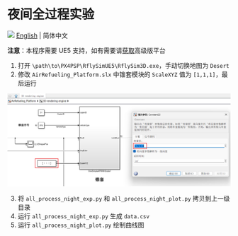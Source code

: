 # 夜间全过程实验

<img src="https://gw.alipayobjects.com/zos/antfincdn/R8sN%24GNdh6/language.svg" width="18"> [English](./README.md) | 简体中文

**注意**：本程序需要 UE5 支持，如有需要请[获取](https://rflysim.com/download.html)高级版平台

1. 打开 `\path\to\PX4PSP\RflySimUE5\RflySim3D.exe`，手动切换地图为 `Desert`
2. 修改 `AirRefueling_Platform.slx` 中锥套模块的 `ScaleXYZ` 值为 `[1,1,1]`，最后运行

<img src="https://raw.githubusercontent.com/InitialZJ/MarkdownPhotoes/main/res/image-20240530203324293.png?token=GHSAT0AAAAAACM7L7JT63HJZUBLLTXPGAPAZSZHQJQ" alt="image-20240530203324293" style="zoom:67%;" />

3. 将 `all_process_night_exp.py` 和 `all_process_night_plot.py` 拷贝到上一级目录
4. 运行 `all_process_night_exp.py` 生成 `data.csv`
5. 运行 `all_process_night_plot.py` 绘制曲线图